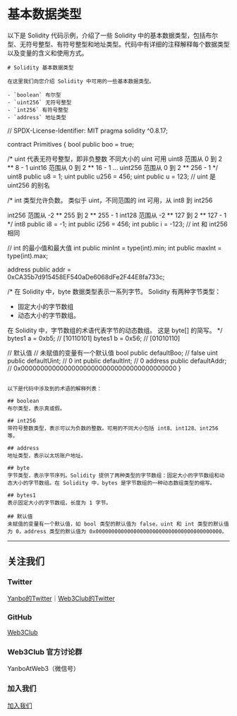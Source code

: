 # 基本数据类型
以下是 Solidity 代码示例，介绍了一些 Solidity 中的基本数据类型，包括布尔型、无符号整型、有符号整型和地址类型。代码中有详细的注释解释每个数据类型以及变量的含义和使用方式。

```solidity
# Solidity 基本数据类型

在这里我们向您介绍 Solidity 中可用的一些基本数据类型。

- `boolean` 布尔型
- `uint256` 无符号整型
- `int256` 有符号整型
- `address` 地址类型

```
// SPDX-License-Identifier: MIT
pragma solidity ^0.8.17;

contract Primitives {
bool public boo = true;

/*
uint 代表无符号整型，即非负整数
不同大小的 uint 可用
    uint8   范围从 0 到 2 ** 8 - 1
    uint16  范围从 0 到 2 ** 16 - 1
    ...
    uint256 范围从 0 到 2 ** 256 - 1
*/
uint8 public u8 = 1;
uint public u256 = 456;
uint public u = 123; // uint 是 uint256 的别名

/*
int 类型允许负数。
类似于 uint，不同范围的 int 可用，从 int8 到 int256

int256 范围从 -2 ** 255 到 2 ** 255 - 1
int128 范围从 -2 ** 127 到 2 ** 127 - 1
*/
int8 public i8 = -1;
int public i256 = 456;
int public i = -123; // int 和 int256 相同

// int 的最小值和最大值
int public minInt = type(int).min;
int public maxInt = type(int).max;

address public addr = 0xCA35b7d915458EF540aDe6068dFe2F44E8fa733c;

/*
在 Solidity 中，byte 数据类型表示一系列字节。
Solidity 有两种字节类型：

- 固定大小的字节数组
- 动态大小的字节数组。

在 Solidity 中，字节数组的术语代表字节的动态数组。
这是 byte[] 的简写。
*/
bytes1 a = 0xb5; //  [10110101]
bytes1 b = 0x56; //  [01010110]

// 默认值
// 未赋值的变量有一个默认值
bool public defaultBoo; // false
uint public defaultUint; // 0
int public defaultInt; // 0
address public defaultAddr; // 0x0000000000000000000000000000000000000000
}
```

以下是代码中涉及到的术语的解释列表：

## boolean
布尔类型，表示真或假。

## int256
带符号整数类型，表示可以为负数的整数。可用的不同大小包括 int8、int128、int256 等。

## address
地址类型，表示以太坊账户地址。

## byte
字节类型，表示字节序列。Solidity 提供了两种类型的字节数组：固定大小的字节数组和动态大小的字节数组。在 Solidity 中，bytes 是字节数组的一种动态数组类型的缩写。

## bytes1
表示固定大小的字节数组，长度为 1 字节。

## 默认值
未赋值的变量有一个默认值，如 bool 类型的默认值为 false，uint 和 int 类型的默认值为 0，address 类型的默认值为 0x0000000000000000000000000000000000000000。

```

---



## 关注我们
### Twitter
[Yanbo的Twitter](https://twitter.com/YanboOfficial)｜[Web3Club的Twitter](https://twitter.com/Web3ClubCN)

### GitHub
[Web3Club](https://github.com/Web3-Club)

### Web3Club 官方讨论群
YanboAtWeb3（微信号）

### 加入我们
[加入我们](https://github.com/Web3-Club/Intro./blob/main/Join%20club.md)
